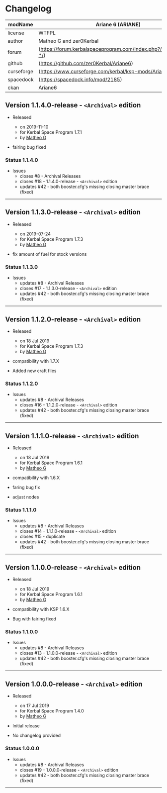 # Changelog  
  
| modName    | Ariane 6 (ARIANE)                                                 |
| ---------- | ----------------------------------------------------------------- |
| license    | WTFPL                                                             |
| author     | Matheo G and zer0Kerbal                                           |
| forum      | (https://forum.kerbalspaceprogram.com/index.php?/topic/210687-*/) |
| github     | (https://github.com/zer0Kerbal/Ariane6)                           |
| curseforge | (https://www.curseforge.com/kerbal/ksp-mods/Ariane6)              |
| spacedock  | (https://spacedock.info/mod/2185)                                 |
| ckan       | Ariane6                                                           |

## Version 1.1.4.0-release - `<Archival>` edition

* Released
  * on 2019-11-10
  * for Kerbal Space Program 1.7.1
  * by [Matheo G](https://forum.kerbalspaceprogram.com/index.php?/profile/185325-*/)

* fairing bug fixed

### Status 1.1.4.0

* Issues
  * closes #8 - Archival Releases
  * closes #18 - 1.1.4.0-release - `<Archival>` edition
  * updates #42 - both booster.cfg's missing closing master brace (fixed)

---

## Version 1.1.3.0-release - `<Archival>` edition

* Released
  * on 2019-07-24
  * for Kerbal Space Program 1.7.3
  * by [Matheo G](https://forum.kerbalspaceprogram.com/index.php?/profile/185325-*/)

* fix amount of fuel for stock versions

### Status 1.1.3.0

* Issues
  * updates #8 - Archival Releases
  * closes #17 - 1.1.3.0-release - `<Archival>` edition
  * updates #42 - both booster.cfg's missing closing master brace (fixed)

---

## Version 1.1.2.0-release - `<Archival>` edition

* Released
  * on 18 Jul 2019
  * for Kerbal Space Program 1.7.3
  * by [Matheo G](https://forum.kerbalspaceprogram.com/index.php?/profile/185325-*/)

* compatibility with 1.7.X
* Added new craft files

### Status 1.1.2.0

* Issues
  * updates #8 - Archival Releases
  * closes #16 - 1.1.2.0-release - `<Archival>` edition
  * updates #42 - both booster.cfg's missing closing master brace (fixed)

---

## Version 1.1.1.0-release - `<Archival>` edition

* Released
  * on 18 Jul 2019
  * for Kerbal Space Program 1.6.1
  * by [Matheo G](https://forum.kerbalspaceprogram.com/index.php?/profile/185325-*/)

* compatibility with 1.6.X
* faring bug fix
* adjust nodes

### Status 1.1.1.0

* Issues
  * updates #8 - Archival Releases
  * closes #14 - 1.1.1.0-release - `<Archival>` edition
  * closes #15 - duplicate
  * updates #42 - both booster.cfg's missing closing master brace (fixed)

---

## Version 1.1.0.0-release - `<Archival>` edition

* Released
  * on 18 Jul 2019
  * for Kerbal Space Program 1.6.1
  * by [Matheo G](https://forum.kerbalspaceprogram.com/index.php?/profile/185325-*/)

* compatibility with KSP 1.6.X
* Bug with fairing fixed

### Status 1.1.0.0

* Issues
  * updates #8 - Archival Releases
  * closes #13 - 1.1.0.0-release - `<Archival>` edition
  * updates #42 - both booster.cfg's missing closing master brace (fixed)

---

## Version 1.0.0.0-release - `<Archival>` edition

* Released
  * on 17 Jul 2019
  * for Kerbal Space Program 1.4.0
  * by [Matheo G](https://forum.kerbalspaceprogram.com/index.php?/profile/185325-*/)

* Initial release
* No changelog provided

### Status 1.0.0.0

* Issues
  * updates #8 - Archival Releases
  * closes #19 - 1.0.0.0-release - `<Archival>` edition
  * updates #42 - both booster.cfg's missing closing master brace (fixed)

---
